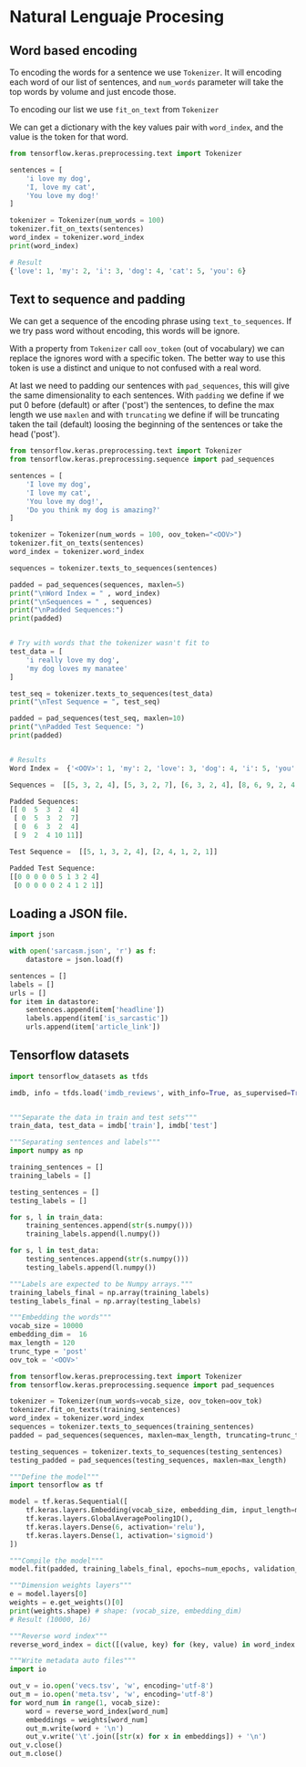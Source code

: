 # Natural Lenguaje Procesing

## Word based encoding

To encoding the words for a sentence we use `Tokenizer`. It will encoding each word of our list of sentences, and `num_words` parameter will take the top words by volume and just encode those.

To encoding our list we use `fit_on_text` from `Tokenizer`

We can get a dictionary with the key values pair with `word_index`, and the value is the token for that word.

```python
from tensorflow.keras.preprocessing.text import Tokenizer

sentences = [
    'i love my dog',
    'I, love my cat',
    'You love my dog!'
]

tokenizer = Tokenizer(num_words = 100)
tokenizer.fit_on_texts(sentences)
word_index = tokenizer.word_index
print(word_index)

# Result
{'love': 1, 'my': 2, 'i': 3, 'dog': 4, 'cat': 5, 'you': 6}
```

## Text to sequence and padding

We can get a sequence of the encoding phrase using `text_to_sequences`. If we try pass word without encoding, this words will be ignore.

With a property from `Tokenizer` call `oov_token` (out of vocabulary) we can replace the ignores word with a specific token. The better way to use this token is use a distinct and unique to not confused with a real word.

At last we need to padding our sentences with `pad_sequences`, this will give the same dimensionality to each sentences. With `padding` we define if we put 0 before (default) or after ('post') the sentences, to define the max length we use `maxlen` and with `truncating` we define if will be truncating taken the tail (default) loosing the beginning of the sentences or take the head ('post').

```python
from tensorflow.keras.preprocessing.text import Tokenizer
from tensorflow.keras.preprocessing.sequence import pad_sequences

sentences = [
    'I love my dog',
    'I love my cat',
    'You love my dog!',
    'Do you think my dog is amazing?'
]

tokenizer = Tokenizer(num_words = 100, oov_token="<OOV>")
tokenizer.fit_on_texts(sentences)
word_index = tokenizer.word_index

sequences = tokenizer.texts_to_sequences(sentences)

padded = pad_sequences(sequences, maxlen=5)
print("\nWord Index = " , word_index)
print("\nSequences = " , sequences)
print("\nPadded Sequences:")
print(padded)


# Try with words that the tokenizer wasn't fit to
test_data = [
    'i really love my dog',
    'my dog loves my manatee'
]

test_seq = tokenizer.texts_to_sequences(test_data)
print("\nTest Sequence = ", test_seq)

padded = pad_sequences(test_seq, maxlen=10)
print("\nPadded Test Sequence: ")
print(padded)


# Results
Word Index =  {'<OOV>': 1, 'my': 2, 'love': 3, 'dog': 4, 'i': 5, 'you': 6, 'cat': 7, 'do': 8, 'think': 9, 'is': 10, 'amazing': 11}

Sequences =  [[5, 3, 2, 4], [5, 3, 2, 7], [6, 3, 2, 4], [8, 6, 9, 2, 4, 10, 11]]

Padded Sequences:
[[ 0  5  3  2  4]
 [ 0  5  3  2  7]
 [ 0  6  3  2  4]
 [ 9  2  4 10 11]]

Test Sequence =  [[5, 1, 3, 2, 4], [2, 4, 1, 2, 1]]

Padded Test Sequence: 
[[0 0 0 0 0 5 1 3 2 4]
 [0 0 0 0 0 2 4 1 2 1]]
```

## Loading a JSON file.

```python
import json

with open('sarcasm.json', 'r') as f:
    datastore = json.load(f)

sentences = []
labels = []
urls = []
for item in datastore:
    sentences.append(item['headline'])
    labels.append(item['is_sarcastic'])
    urls.append(item['article_link'])
```

## Tensorflow datasets

```python
import tensorflow_datasets as tfds

imdb, info = tfds.load('imdb_reviews', with_info=True, as_supervised=True)


"""Separate the data in train and test sets"""
train_data, test_data = imdb['train'], imdb['test']

"""Separating sentences and labels"""
import numpy as np

training_sentences = []
training_labels = []

testing_sentences = []
testing_labels = []

for s, l in train_data:
    training_sentences.append(str(s.numpy()))
    training_labels.append(l.numpy())

for s, l in test_data:
    testing_sentences.append(str(s.numpy()))
    testing_labels.append(l.numpy())

"""Labels are expected to be Numpy arrays."""
training_labels_final = np.array(training_labels)
testing_labels_final = np.array(testing_labels)

"""Embedding the words"""
vocab_size = 10000
embedding_dim =  16
max_length = 120
trunc_type = 'post'
oov_tok = '<OOV>'

from tensorflow.keras.preprocessing.text import Tokenizer
from tensorflow.keras.preprocessing.sequence import pad_sequences

tokenizer = Tokenizer(num_words=vocab_size, oov_token=oov_tok)
tokenizer.fit_on_texts(training_sentences)
word_index = tokenizer.word_index
sequences = tokenizer.texts_to_sequences(training_sentences)
padded = pad_sequences(sequences, maxlen=max_length, truncating=trunc_type)

testing_sequences = tokenizer.texts_to_sequences(testing_sentences)
testing_padded = pad_sequences(testing_sequences, maxlen=max_length)

"""Define the model"""
import tensorflow as tf

model = tf.keras.Sequential([
    tf.keras.layers.Embedding(vocab_size, embedding_dim, input_length=max_length),
    tf.keras.layers.GlobalAveragePooling1D(),
    tf.keras.layers.Dense(6, activation='relu'),
    tf.keras.layers.Dense(1, activation='sigmoid')
])

"""Compile the model"""
model.fit(padded, training_labels_final, epochs=num_epochs, validation_data=(testing_padded, testing_labels_final))

"""Dimension weights layers"""
e = model.layers[0]
weights = e.get_weights()[0]
print(weights.shape) # shape: (vocab_size, embedding_dim)
# Result (10000, 16) 

"""Reverse word index"""
reverse_word_index = dict([(value, key) for (key, value) in word_index.items()])

"""Write metadata auto files"""
import io

out_v = io.open('vecs.tsv', 'w', encoding='utf-8')
out_m = io.open('meta.tsv', 'w', encoding='utf-8')
for word_num in range(1, vocab_size):
    word = reverse_word_index[word_num]
    embeddings = weights[word_num]
    out_m.write(word + '\n')
    out_v.write('\t'.join([str(x) for x in embeddings]) + '\n')
out_v.close()
out_m.close()
```
